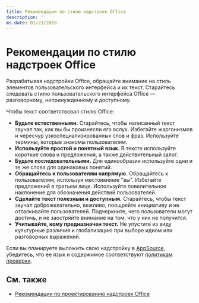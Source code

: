 ```yaml
---
title: Рекомендации по стилю надстроек Office
description: ''
ms.date: 01/23/2018
---
```



# <a name="voice-guidelines-for-office-add-ins"></a>Рекомендации по стилю надстроек Office

Разрабатывая надстройки Office, обращайте внимание на стиль элементов пользовательского интерфейса и их текст. Старайтесь следовать стилю пользовательского интерфейса Office — разговорному, непринужденному и доступному. 

Чтобы текст соответствовал стилю Office:

- **Будьте естественными.** Старайтесь, чтобы написанный текст звучал так, как вы бы произнесли его вслух. Избегайте жаргонизмов и чересчур узкоспециализированных слов и фраз. Используйте термины, которые знакомы пользователям.
- **Используйте простой и понятный язык.** В тексте используйте короткие слова и предложения, а также действительный залог. 
- **Будьте последовательными.** Для единообразия используйте одни и те же слова для одинаковых понятий.
- **Обращайтесь к пользователям напрямую.** Обращайтесь к пользователям, используя местоимение "вы". Избегайте предложений в третьем лице. Используйте повелительное наклонение для обозначения действий пользователей.
- **Сделайте текст полезным и доступным.** Старайтесь, чтобы текст звучал доброжелательно, вежливо, поощряйте инициативу и не отталкивайте пользователей. Подчеркните, чего пользователи могут достичь, и не заостряйте внимание на том, что у них не получится.
- **Учитывайте, кому предназначен текст.** Не упустите из виду культурные различия и глобализацию при выборе идиом или разговорных выражений.

Если вы планируете выложить свою надстройку в [AppSource](https://docs.microsoft.com/ru-ru/office/dev/store/submit-to-the-office-store), убедитесь, что ее язык и содержимое соответствуют [политикам проверки](https://docs.microsoft.com/ru-ru/office/dev/store/validation-policies).

## <a name="see-also"></a>См. также

- [Рекомендации по проектированию надстроек Office](../add-in-design.md)